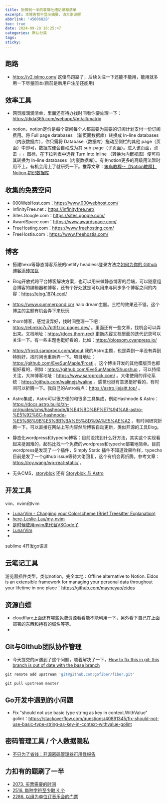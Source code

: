 ```yaml
---
title: 折腾到一半的事情吐槽记录和清单
excerpt: 本博客暂不显示摘要，请大家谅解
abbrlink: '45006828'
toc: true
date: 2024-09-28 16:25:47
categories: 默认分类
tags:
sticky:
---
```


## 跑路

- https://v2.ixlmo.com/  这傻鸟跑路了，后续关注一下还能不能用，能用就多用一下尽量回本(目前是新用户注册还能用)


## 效率工具

- 网页版滴滴清单，里面还有待办找时间看你要处理一下：https://dida365.com/webapp/#m/all/matrix

- notion，notion定价是每个空间每个人都需要为需要的订阅计划支付一份订阅费用。将 Full page databases （新页面数据库）转换成 In-line databases（内嵌数据库），你只需将 Database（数据库）拖动至侧栏的其他 page（页面）中即可，数据库便会自动成为其 sub-page（子页面）。进入该页面，点击 `⋮⋮` 图标，在下拉列表中选择 Turn Into Inline （转换为内嵌视图）便可将其转换为 In-line databases（内嵌数据库）。有关notion更多的高级用法暂时用不上，有机会用上了就研究一下。推荐文章：[笨鸟教程--【Notion教程】Notion 初识数据库](https://www.javatiku.cn/notion/4344.html)


## 收集的免费空间

- 000WebHost.com：https://www.000webhost.com/
- InfinityFree.net：https://infinityfree.net/
- Sites.Google.com：https://sites.google.com/
- AwardSpace.com：https://www.awardspace.com/
- FreeHosting.com：https://www.freehosting.com/
- FreeHostia.com：https://www.freehostia.com/


## 博客

- 搭建hexo等静态博客系统的netlify headless登录方法之[如何为你的 Github 博客添砖加瓦](https://cloud.tencent.com/developer/article/1607002?areaSource=102001.3&traceId=ppt_zCcpxfH_FAJQkd_jk)
- Elog开放式跨平台博客解决方案，也可以用来做静态博客的后端，可以随意组合博客的编辑器和博客，还有个好处就是可以用来与同步多个博客之间的内容：https://elog.1874.cool/
- https://www.summerpond.cn/ halo dream主题。三栏的效果还不错。这个博主的主题有机会弄下来玩玩
- thorn博客，感觉没弄好，找时间整理一下吧：https://ebmkio7u7pt9fzcc.pages.dev/ 。里面还有一些文章，找机会可以弄出来。文档地址：https://docs.thorn.red/ [更新内容](https://changelog.thorn.red/)文档里面的迭代记录可以关注一下。有一些主题也挺好看的，比如：https://blossom.cyanpress.io/ 
- https://frosti.saroprock.com/about 我的Astro主题，也是弄到一半没有弄到特别好，找时间也重新弄一下。项目地址：https://github.com/EveSunMaple/Frosti 。这个博主开发的其他模版页也都挺好看的，例如：https://github.com/EveSunMaple/Shuoshuo ，可以持续关注，大神博客地址：https://www.saroprock.com/ 。大佬使用的评论系统：https://github.com/walinejs/waline 。感觉也挺有意思挺好看的，有时间可以折腾一下。我自己的Astro站点：https://astro.jiejaitt.top/ 。
- Astro集成，Astro可以很方便的和很多工具集成，例如Hashnode & Astro：https://docs.astro.build/zh-cn/guides/cms/hashnode/#%E4%BD%BF%E7%94%A8-astro-%E5%92%8C-hashnode-%E5%88%9B%E5%BB%BA%E5%8D%9A%E5%AE%A2 。有时间研究折腾一下，可以直接在网站上写内容然后博客自动更新，类似开源的工具Elog。 

- 静态化wordpress和typecho博客：目前没找到什么好方法，其实这个实现看起来挺困难的，起码比找一个免费的wordpress和typecho部署地简单。目前wordpress是发现了一个插件，Simply Static 插件不知道效果咋样，typecho目前是发了一个github issue等待大佬回复，这个有机会再折腾。参考文章：https://roy.wang/wp-real-static/ 。

- 无头CMS，[storyblok](https://www.storyblok.com/) 还有 [Storyblok 与 Astro](https://docs.astro.build/zh-cn/guides/cms/storyblok/) 

## 开发工具

vim、nvim和lvim

- [LunarVim - Changing your Colorscheme (Brief Treesitter Explanation)](https://www.youtube.com/watch?app=desktop&si=yJIZFbpDdPnnGZIh&embeds_referring_euri=https%3A%2F%2Fwww.lunarvim.org%2F&source_ve_path=MzY4NDIsMTM5MTE3LDI4NjY0LDE2NDUwNg&feature=emb_share&v=OOr1qM17Lds)
- [here-Leslie-Lau/my-nvim](https://github.com/here-Leslie-Lau/my-nvim)
- [是时候使用nvim来代替VSCode了](https://juejin.cn/post/7082662579147341831)
- [LunarVim](https://www.lunarvim.org/zh-Hans/)
- []()


sublime 4开发go语言


## 云笔记工具

游览器插件类型，类似notion，完全本地：Offline alternative to Notion. Eidos is an extensible framework for managing your personal data throughout your lifetime in one place：https://github.com/mayneyao/eidos

## 资源白嫖

- cloudflare上面还有哪些免费资源看看能不能利用一下，另外看下自己在上面部署的东西和持有的域名等等。
- 


## Git与Github团队协作管理

- 今天提交的pr遇到了这个问题，顺着解决了一下，[How to fix this in git: this branch is out of date with the base branch](https://stackoverflow.com/questions/53712930/how-to-fix-this-in-git-this-branch-is-out-of-date-with-the-base-branch)

```go
git remote add upstream 'git@github.com:gofiber/fiber.git'

git pull upstream master
```


## Go开发中遇到的小问题

- Fix "should not use basic type string as key in context.WithValue" golint：https://stackoverflow.com/questions/40891345/fix-should-not-use-basic-type-string-as-key-in-context-withvalue-golint


## 密码管理工具 / 个人数据隐私

- [不只为了省钱：开源密码管理器可用性报告](https://sspai.com/prime/story/opensource-password-managers-compared)




## 力扣有的题刷了一半

- [2073. 买票需要的时间](https://leetcode.cn/problems/time-needed-to-buy-tickets/description/)
- [2516. 每种字符至少取 K 个](https://leetcode.cn/problems/take-k-of-each-character-from-left-and-right/description/)
- [2286. 以组为单位订音乐会的门票](https://leetcode.cn/problems/booking-concert-tickets-in-groups/description/)

